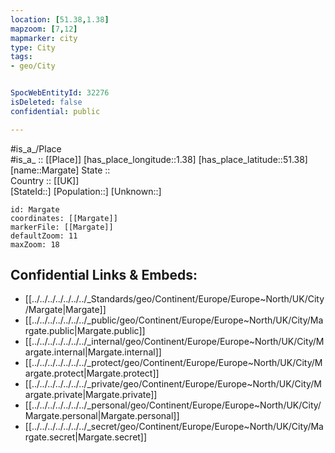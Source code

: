 ```yaml
---
location: [51.38,1.38] 
mapzoom: [7,12] 
mapmarker: city 
type: City
tags:
- geo/City


SpocWebEntityId: 32276
isDeleted: false
confidential: public

---
```

#is_a_/Place  
#is_a_ :: [[Place]] 
[has_place_longitude::1.38] 
[has_place_latitude::51.38] 
[name::Margate] 
State ::  
Country :: [[UK]]  
[StateId::] 
[Population::] 
[Unknown::] 


```leaflet
id: Margate
coordinates: [[Margate]] 
markerFile: [[Margate]] 
defaultZoom: 11 
maxZoom: 18
```


## Confidential Links & Embeds: 
- [[../../../../../../../_Standards/geo/Continent/Europe/Europe~North/UK/City/Margate|Margate]] 
- [[../../../../../../../_public/geo/Continent/Europe/Europe~North/UK/City/Margate.public|Margate.public]] 
- [[../../../../../../../_internal/geo/Continent/Europe/Europe~North/UK/City/Margate.internal|Margate.internal]] 
- [[../../../../../../../_protect/geo/Continent/Europe/Europe~North/UK/City/Margate.protect|Margate.protect]] 
- [[../../../../../../../_private/geo/Continent/Europe/Europe~North/UK/City/Margate.private|Margate.private]] 
- [[../../../../../../../_personal/geo/Continent/Europe/Europe~North/UK/City/Margate.personal|Margate.personal]] 
- [[../../../../../../../_secret/geo/Continent/Europe/Europe~North/UK/City/Margate.secret|Margate.secret]] 
